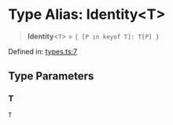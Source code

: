 # Type Alias: Identity\<T\>

> **Identity**\<`T`\> = `{ [P in keyof T]: T[P] }`

Defined in: [types.ts:7](https://github.com/laruss/react-text-game/blob/4915125f9c22f1259a088eb59b920654db3f32d0/packages/core/src/types.ts#L7)

## Type Parameters

### T

`T`
